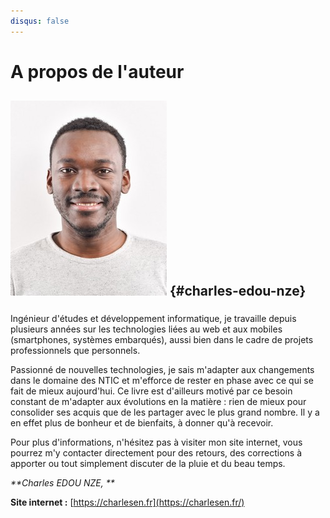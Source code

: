 ```yaml
---
disqus: false
---
```


# A propos de l'auteur

## ![](/assets/photo_profil_pvx_small.jpg) {#charles-edou-nze}

### 

Ingénieur d'études et développement informatique, je travaille depuis plusieurs années sur les technologies liées au web et aux mobiles \(smartphones, systèmes embarqués\), aussi bien dans le cadre de projets professionnels que personnels.

Passionné de nouvelles technologies, je sais m'adapter aux changements dans le domaine des NTIC et m'efforce de rester en phase avec ce qui se fait de mieux aujourd'hui. Ce livre est d'ailleurs motivé par ce besoin constant de m'adapter aux évolutions en la matière : rien de mieux pour consolider ses acquis que de les partager avec le plus grand nombre. Il y a en effet plus de bonheur et de bienfaits, à donner qu'à recevoir.

Pour plus d'informations, n'hésitez pas à visiter mon site internet, vous pourrez m'y contacter directement pour des retours, des corrections à apporter ou tout simplement discuter de la pluie et du beau temps. 



_**Charles EDOU NZE, **_

**Site internet :** [https://charlesen.fr](https://charlesen.fr/)



